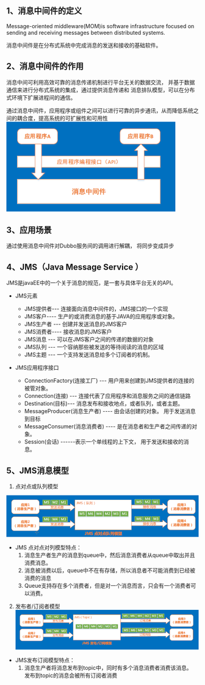 ## 1、消息中间件的定义
Message-oriented middleware(MOM)is software infrastructure focused on sending and receiving
messages between distributed systems.

消息中间件是在分布式系统中完成消息的发送和接收的基础软件。
## 2、消息中间件的作用
消息中间可利用高效可靠的消息传递机制进行平台无关的数据交流， 并基于数据通信来进行分布式系统的集成，通过提供消息传递和
消息排队模型，可以在分布式环境下扩展进程间的通信。

通过消息中间件，应用程序或组件之间可以进行可靠的异步通讯，从而降低系统之间的耦合度，提高系统的可扩展性和可用性
![消息模型](img/ch20/消息模型.png)

## 3、应用场景
通过使用消息中间件对Dubbo服务间的调用进行解耦， 将同步变成异步
## 4、JMS（Java Message Service ）
JMS是javaEE中的一个关于消息的规范，是一套与具体平台无关的API。
- JMS元素
    - JMS提供者--- 连接面向消息中间件的，JMS接口的一个实现
    - JMS客户---- 生产的或消费消息的基于JAVA的应用程序或对象。
    - JMS生产者 --- 创建并发送消息的JMS客户
    - JMS消费者---- 接收消息的JMS客户
    - JMS消息 --- 可以在JMS客户之间的传递的数据的对象
    - JMS队列 --- 一个容纳那些被发送的等待阅读的消息的区域
    - JMS主题 --- 一个支持发送消息给多个订阅者的机制。

- JMS应用程序接口
    - ConnectionFactory(连接工厂) --- 用户用来创建到JMS提供者的连接的被管对象。
    - Connection(连接) --- 连接代表了应用程序和消息服务之间的通信链路
    - Destination(目标)--- 消息发布和接收地点，或者队列，或者主题。
    - MessageProducer(消息生产者) ---- 由会话创建的对象。 用于发送消息到目标
    - MessageConsumer(消息消费者) ---- 是在消息者和生产者之间传递的对象。
    - Session(会话) ------表示一个单线程的上下文， 用于发送和接收的消息。


## 5、JMS消息模型
1. 点对点或队列模型

![点对点模型](img/ch20/点对点模型.png)
- JMS 点对点对列模型特点：
    1. 消息生产者生产的消息到queue中，然后消息消费者从queue中取出并且消费消息。
    2. 消息被消费以后，queue中不在有存储，所以消息者不可能消费到已经被消费的消息
    3. Queue支持存在多个消费者，但是对一个消息而言，只会有一个消费者可以消费。

2. 发布者/订阅者模型
![发布订阅模型](img/ch20/发布订阅模型.png)
- JMS发布订阅模型特点：
    1. 消息生产者将消息发布到topic中，同时有多个消息消费者消费该消息。 发布到topic的消息会被所有订阅者消费